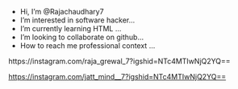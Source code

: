 - Hi, I’m @Rajachaudhary7
-  I’m interested in software hacker...
-  I’m currently learning HTML ...
-  I’m looking to collaborate on github...
-  How to reach me professional context ...

<!---
Rajachaudhary7/Rajachaudhary7 is a ✨ special ✨ repository because its `README.md` (this file) appears on your GitHub profile.
You can click the Preview link to take a look at your changes.
--->https://instagram.com/raja_grewal_7?igshid=NTc4MTIwNjQ2YQ==
https://instagram.com/jatt_mind__7?igshid=NTc4MTIwNjQ2YQ==
